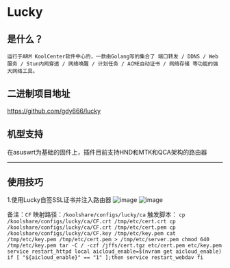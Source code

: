 # Lucky

## 是什么？
`运行于ARM KoolCenter软件中心的，一款由Golang写的集合了 端口转发 / DDNS / Web服务 / Stun内网穿透 / 网络唤醒 / 计划任务 / ACME自动证书 / 网络存储 等功能的强大网络工具。`

## 二进制项目地址
https://github.com/gdy666/lucky


## 机型支持

在asuswrt为基础的固件上，插件目前支持HND和MTK和QCA架构的路由器


---
## 使用技巧

1.使用Lucky自签SSL证书并注入路由器
![image](https://github.com/user-attachments/assets/9b1a992d-418a-4b6d-a8dd-46433886062d)
![image](https://github.com/user-attachments/assets/feb70855-7fc8-4f2a-a939-58eba3a5637d)

备注：`CF`
映射路径：`/koolshare/configs/lucky/ca`
触发脚本：
`cp /koolshare/configs/lucky/ca/CF.crt /tmp/etc/cert.crt
cp /koolshare/configs/lucky/ca/CF.crt /tmp/etc/cert.pem
cp /koolshare/configs/lucky/ca/CF.key /tmp/etc/key.pem
cat /tmp/etc/key.pem /tmp/etc/cert.pem > /tmp/etc/server.pem
chmod 640 /tmp/etc/key.pem
tar -C / -czf /jffs/cert.tgz etc/cert.pem etc/key.pem
service restart_httpd
local aicloud_enable=$(nvram get aicloud_enable)
if [ "${aicloud_enable}" == "1" ];then
	service restart_webdav
fi`
